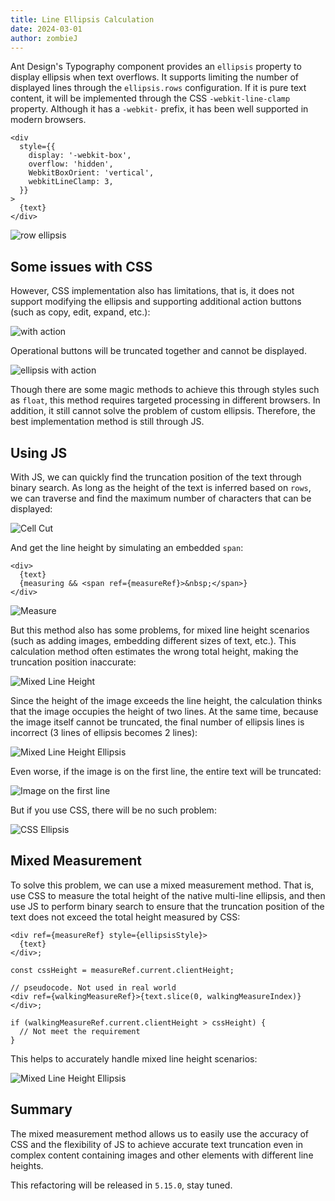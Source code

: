 ```yaml
---
title: Line Ellipsis Calculation
date: 2024-03-01
author: zombieJ
---
```


Ant Design's Typography component provides an `ellipsis` property to display ellipsis when text overflows. It supports limiting the number of displayed lines through the `ellipsis.rows` configuration. If it is pure text content, it will be implemented through the CSS `-webkit-line-clamp` property. Although it has a `-webkit-` prefix, it has been well supported in modern browsers.

```tsx
<div
  style={{
    display: '-webkit-box',
    overflow: 'hidden',
    WebkitBoxOrient: 'vertical',
    webkitLineClamp: 3,
  }}
>
  {text}
</div>
```

![row ellipsis](https://mdn.alipayobjects.com/huamei_7uahnr/afts/img/A*7tAJRZNqEnwAAAAAAAAAAAAADrJ8AQ/original)

## Some issues with CSS

However, CSS implementation also has limitations, that is, it does not support modifying the ellipsis and supporting additional action buttons (such as copy, edit, expand, etc.):

![with action](https://mdn.alipayobjects.com/huamei_7uahnr/afts/img/A*ZdC2QI1zZSUAAAAAAAAAAAAADrJ8AQ/original)

Operational buttons will be truncated together and cannot be displayed.

![ellipsis with action](https://mdn.alipayobjects.com/huamei_7uahnr/afts/img/A*B5qwQpqabcIAAAAAAAAAAAAADrJ8AQ/original)

Though there are some magic methods to achieve this through styles such as `float`, this method requires targeted processing in different browsers. In addition, it still cannot solve the problem of custom ellipsis. Therefore, the best implementation method is still through JS.

## Using JS

With JS, we can quickly find the truncation position of the text through binary search. As long as the height of the text is inferred based on `rows`, we can traverse and find the maximum number of characters that can be displayed:

![Cell Cut](https://mdn.alipayobjects.com/huamei_7uahnr/afts/img/A*5YEYSaToC3YAAAAAAAAAAAAADrJ8AQ/original)

And get the line height by simulating an embedded `span`:

```tsx
<div>
  {text}
  {measuring && <span ref={measureRef}>&nbsp;</span>}
</div>
```

![Measure](https://mdn.alipayobjects.com/huamei_7uahnr/afts/img/A*JR2ZTqbI1FYAAAAAAAAAAAAADrJ8AQ/original)

But this method also has some problems, for mixed line height scenarios (such as adding images, embedding different sizes of text, etc.). This calculation method often estimates the wrong total height, making the truncation position inaccurate:

![Mixed Line Height](https://mdn.alipayobjects.com/huamei_7uahnr/afts/img/A*JWqWT6__CnsAAAAAAAAAAAAADrJ8AQ/original)

Since the height of the image exceeds the line height, the calculation thinks that the image occupies the height of two lines. At the same time, because the image itself cannot be truncated, the final number of ellipsis lines is incorrect (3 lines of ellipsis becomes 2 lines):

![Mixed Line Height Ellipsis](https://mdn.alipayobjects.com/huamei_7uahnr/afts/img/A*tysQSpDKnFsAAAAAAAAAAAAADrJ8AQ/original)

Even worse, if the image is on the first line, the entire text will be truncated:

![Image on the first line](https://mdn.alipayobjects.com/huamei_7uahnr/afts/img/A*SjPKRKx_j8UAAAAAAAAAAAAADrJ8AQ/original)

But if you use CSS, there will be no such problem:

![CSS Ellipsis](https://mdn.alipayobjects.com/huamei_7uahnr/afts/img/A*59FqR6h5K5UAAAAAAAAAAAAADrJ8AQ/original)

## Mixed Measurement

To solve this problem, we can use a mixed measurement method. That is, use CSS to measure the total height of the native multi-line ellipsis, and then use JS to perform binary search to ensure that the truncation position of the text does not exceed the total height measured by CSS:

```tsx
<div ref={measureRef} style={ellipsisStyle}>
  {text}
</div>;

const cssHeight = measureRef.current.clientHeight;
```

```tsx
// pseudocode. Not used in real world
<div ref={walkingMeasureRef}>{text.slice(0, walkingMeasureIndex)}</div>;

if (walkingMeasureRef.current.clientHeight > cssHeight) {
  // Not meet the requirement
}
```

This helps to accurately handle mixed line height scenarios:

![Mixed Line Height Ellipsis](https://mdn.alipayobjects.com/huamei_7uahnr/afts/img/A*IMv0ToSovTwAAAAAAAAAAAAADrJ8AQ/original)

## Summary

The mixed measurement method allows us to easily use the accuracy of CSS and the flexibility of JS to achieve accurate text truncation even in complex content containing images and other elements with different line heights.

This refactoring will be released in `5.15.0`, stay tuned.
